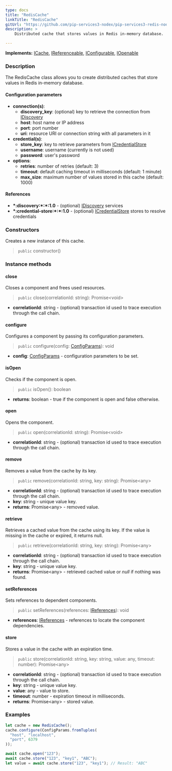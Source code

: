 ```yaml
---
type: docs
title: "RedisCache"
linkTitle: "RedisCache"
gitUrl: "https://github.com/pip-services3-nodex/pip-services3-redis-nodex"
description: >
    Distributed cache that stores values in Redis in-memory database.

---
```


**Implements:** [ICache](../../../components/cache/icache), [IReferenceable](../../../commons/refer/ireferenceable), [IConfigurable](../../../commons/config/iconfigurable), [IOpenable](../../../commons/run/iopenable)

### Description

The RedisCache class allows you to create distributed caches that store values in Redis in-memory database.

#### Configuration parameters

- **connection(s)**:           
    - **discovery_key**: (optional) key to retrieve the connection from [IDiscovery](../../../components/connect/idiscovery)
    - **host**: host name or IP address
    - **port**: port number
    - **uri**: resource URI or connection string with all parameters in it
- **credential(s)**:
    - **store_key**: key to retrieve parameters from [ICredentialStore](../../../components/auth/icredential_store)
    - **username**: username (currently is not used)
    - **password**: user's password
- **options**:
    - **retries**: number of retries (default: 3)
    - **timeout**: default caching timeout in milliseconds (default: 1 minute)
    - **max_size**: maximum number of values stored in this cache (default: 1000)     


#### References
- **\*:discovery:\*:\*:1.0** - (optional) [IDiscovery](../../../components/connect/idiscovery) services
- **\*:credential-store:\*:\*:1.0** - (optional) [ICredentialStore](../../../components/auth/icredential_store) stores to resolve credentials

### Constructors
Creates a new instance of this cache.

> `public` constructor()


### Instance methods

#### close
Closes a component and frees used resources.

> `public` close(correlationId: string): Promise\<void\>

- **correlationId**: string - (optional) transaction id used to trace execution through the call chain.


#### configure
Configures a component by passing its configuration parameters.

> `public` configure(config: [ConfigParams](../../../commons/config/config_params)): void

- **config**: [ConfigParams](../../../commons/config/config_params) - configuration parameters to be set.


#### isOpen
Checks if the component is open.

> `public` isOpen(): boolean

- **returns**: boolean - true if the component is open and false otherwise.

#### open
Opens the component.

> `public` open(correlationId: string): Promise\<void\>

- **correlationId**: string - (optional) transaction id used to trace execution through the call chain.

#### remove
Removes a value from the cache by its key.

> `public` remove(correlationId: string, key: string): Promise\<any\>

- **correlationId**: string - (optional) transaction id used to trace execution through the call chain.
- **key**: string - unique value key.
- **returns**: Promise\<any\> - removed value.

#### retrieve
Retrieves a cached value from the cache using its key.
If the value is missing in the cache or expired, it returns null.

> `public` retrieve(correlationId: string, key: string): Promise\<any\>

- **correlationId**: string - (optional) transaction id used to trace execution through the call chain.
- **key**: string - unique value key.
- **returns**: Promise\<any\> - retrieved cached value or *null* if nothing was found.

#### setReferences
Sets references to dependent components.

> `public` setReferences(references: [IReferences](../../../commons/refer/ireferences)): void

- **references**: [IReferences](../../../commons/refer/ireferences) - references to locate the component dependencies.


#### store
Stores a value in the cache with an expiration time.

> `public` store(correlationId: string, key: string, value: any, timeout: number): Promise\<any\>

- **correlationId**: string - (optional) transaction id used to trace execution through the call chain.
- **key**: string - unique value key.
- **value**: any - value to store.
- **timeout**: number - expiration timeout in milliseconds.
- **returns**: Promise\<any\> - stored value.


### Examples
```typescript
let cache = new RedisCache();
cache.configure(ConfigParams.fromTuples(
  "host", "localhost",
  "port", 6379
));

await cache.open("123");
await cache.store("123", "key1", "ABC");
let value = await cache.store("123", "key1"); // Result: "ABC"

```
